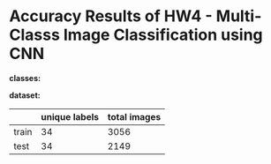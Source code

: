 # Accuracy Results of HW4 - Multi-Classs Image Classification using CNN

**classes:**
<!-- |  motorbike  | school-bus  | touring-bike  | airplane  | car  |
|---------|---------|---------|---------|---------|
| ![]()     |     ![]()    |    ![]()     |  ![]()       |   ![]()      | -->


**dataset:**

|               |unique labels  |total images |
|---------------|---------------|-------------|
| train         |34             |3056         |
| test          |34             |2149         |
